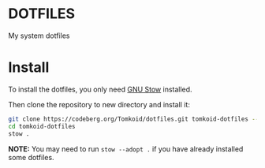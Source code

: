 # DOTFILES
My system dotfiles

# Install

To install the dotfiles, you only need [GNU Stow](https://www.gnu.org/software/stow/) installed.

Then clone the repository to new directory and install it:

```bash
git clone https://codeberg.org/Tomkoid/dotfiles.git tomkoid-dotfiles --recurse-submodules
cd tomkoid-dotfiles
stow .
```

**NOTE:** You may need to run `stow --adopt .` if you have already installed some dotfiles.
